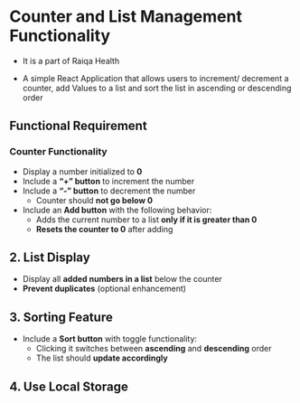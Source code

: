 # Counter and List Management Functionality

- It is a part of Raiqa Health

- A simple React Application that allows users to increment/ decrement a counter, add Values to a list and sort the list in ascending or descending order

## Functional Requirement

### Counter Functionality


- Display a number initialized to **0**
- Include a **“+” button** to increment the number
- Include a **“-” button** to decrement the number  
  - Counter should **not go below 0**
- Include an **Add button** with the following behavior:
  - Adds the current number to a list **only if it is greater than 0**
  - **Resets the counter to 0** after adding

## 2. List Display

- Display all **added numbers in a list** below the counter
- **Prevent duplicates** (optional enhancement)

## 3. Sorting Feature

- Include a **Sort button** with toggle functionality:
  - Clicking it switches between **ascending** and **descending** order
  - The list should **update accordingly**

## 4. Use Local Storage
